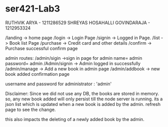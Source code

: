 # ser421-Lab3

RUTHVIK ARYA - 1211286529
SHREYAS HOSAHALLI GOVINDARAJA - 1212953324


/landing -> home page
/login  -> Login Page
/signin ->  Logged in Page.
/list   ->  Book list Page
/purchase -> Credit card and other details
/confirm  -> Purchase successful confirm page

admin routes:
/admin/sigin ->sign in page for admin
name= admin password= admin
/Admin/signin -> Admin logged in successfully
/admin/manage -> Add a new book in admin page
/admin/addbook -> new book added confirmation page


username and password for administrator : 'admin'

Disclaimer: Since we did not use any DB, the books are stored in memory.
so, any new book added will only persist till the node server is running.
its a json list which is updated when a new book is added by the admin.
refresh page to see the change.

this also impacts the deleting of a newly added book by the admin.
